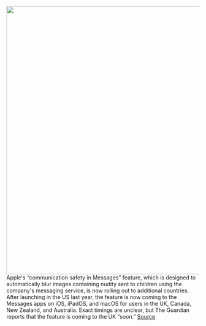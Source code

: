 <img src='https://cdn.vox-cdn.com/thumbor/DuIepJRTbMqJWYC6oYfrSevtB0c=/0x0:2100x1400/1200x800/filters:focal(882x532:1218x868)/cdn.vox-cdn.com/uploads/chorus_image/image/70775007/ios15_iphone13_pro_messages_comm_safety_message_choose.0.jpg' width='700px' /><br/>
Apple's “communication safety in Messages” feature, which is designed to automatically blur images containing nudity sent to children using the company's messaging service, is now rolling out to additional countries. After launching in the US last year, the feature is now coming to the Messages apps on iOS, iPadOS, and macOS for users in the UK, Canada, New Zealand, and Australia. Exact timings are unclear, but The Guardian reports that the feature is coming to the UK “soon.”
<a href='https://www.theverge.com/2022/4/21/23035183/ios-messages-communication-safety-nudity-sexually-explicit-message-blurring'> Source <a/>